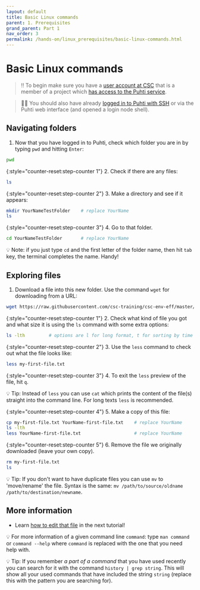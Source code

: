 ```yaml
---
layout: default
title: Basic Linux commands
parent: 1. Prerequisites
grand_parent: Part 1
nav_order: 3
permalink: /hands-on/linux_prerequisites/basic-linux-commands.html
---
```


# Basic Linux commands

> ‼️ To begin make sure you have a [user account at CSC](https://docs.csc.fi/accounts/how-to-create-new-user-account/) that is a member of a project which [has access to the Puhti service](https://docs.csc.fi/accounts/how-to-add-service-access-for-project/).

> ☝🏻 You should also have already [logged in to Puhti with SSH](https://csc-training.github.io/csc-env-eff/hands-on/connecting/ssh-puhti.html) or via the Puhti web interface (and opened a login node shell).

## Navigating folders

1. Now that you have logged in to Puhti, check which folder you are in by typing `pwd` and hitting `Enter`:

```bash
pwd
```

{:style="counter-reset:step-counter 1"}
2. Check if there are any files:

```bash
ls
```

{:style="counter-reset:step-counter 2"}
3. Make a directory and see if it appears:

```bash
mkdir YourNameTestFolder    # replace YourName
ls
```

{:style="counter-reset:step-counter 3"}
4. Go to that folder.

```bash
cd YourNameTestFolder       # replace YourName
```

💡 Note: if you just type `cd` and the first letter of the folder name, then hit `tab` key, the terminal completes the name. Handy!

## Exploring files

1. Download a file into this new folder. Use the command `wget` for downloading from a URL:

```bash
wget https://raw.githubusercontent.com/csc-training/csc-env-eff/master/part-1/prerequisites/my-first-file.txt
```

{:style="counter-reset:step-counter 1"}
2. Check what kind of file you got and what size it is using the `ls` command with some extra options:

```bash
ls -lth         # options are l for long format, t for sorting by time and h for convenient size units. Anything that starts with a hashtag is a comment and is not executed
```

{:style="counter-reset:step-counter 2"}
3. Use the `less` command to check out what the file looks like:

```bash
less my-first-file.txt
```

{:style="counter-reset:step-counter 3"}
4. To exit the `less` preview of the file, hit `q`.

💡 Tip: Instead of `less` you can use `cat` which prints the content of the file(s) straight into the command line. For long texts `less` is recommended.

{:style="counter-reset:step-counter 4"}
5. Make a copy of this file:

```bash
cp my-first-file.txt YourName-first-file.txt    # replace YourName
ls -lth
less YourName-first-file.txt                    # replace YourName
```

{:style="counter-reset:step-counter 5"}
6. Remove the file we originally downloaded (leave your own copy).

```bash
rm my-first-file.txt
ls
```

💡 Tip: If you don't want to have duplicate files you can use `mv` to 'move/rename' the file. Syntax is the same: `mv /path/to/source/oldname /path/to/destination/newname`.

## More information

- Learn [how to edit that file](https://csc-training.github.io/csc-env-eff/hands-on/linux_prerequisites/basic-file-editing.html) in the next tutorial!

💡 For more information of a given command line `command`: type `man command` or `command --help` where `command` is replaced with the one that you need help with.

💡 Tip: If you remember *a part of a command* that you have used recently you can search for it with the command `history | grep string`. This will show all your used commands that have included the string `string` (replace this with the pattern you are searching for).

